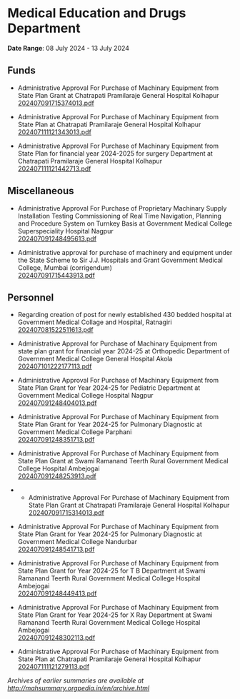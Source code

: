 # Medical Education and Drugs Department

**Date Range**: 08 July 2024 - 13 July 2024


## Funds
- Administrative Approval For Purchase of Machinary  Equipment from State Plan Grant at Chatrapati Pramilaraje General Hospital Kolhapur\
  [202407091715374013.pdf](https://gr.maharashtra.gov.in/Site/Upload/Government%20Resolutions/English/202407091715374013.pdf)

- Administrative Approval For Purchase of Machinary  Equipment from State Plan at Chatrapati Pramilaraje General Hospital Kolhapur\
  [202407111121343013.pdf](https://gr.maharashtra.gov.in/Site/Upload/Government%20Resolutions/English/202407111121343013.pdf)

- Administrative Approval For Purchase of Machinary  Equipment from State Plan for financial year 2024-2025 for surgery Department at Chatrapati Pramilaraje General Hospital Kolhapur\
  [202407111121442713.pdf](https://gr.maharashtra.gov.in/Site/Upload/Government%20Resolutions/English/202407111121442713.pdf)

## Miscellaneous
- Administrative Approval For Purchase of Proprietary Machinary   Supply Installation Testing  Commissioning of Real  Time Navigation, Planning and Procedure System  on Turnkey Basis at Government Medical College  Superspeciality Hospital  Nagpur\
  [202407091248495613.pdf](https://gr.maharashtra.gov.in/Site/Upload/Government%20Resolutions/English/202407091248495613.pdf)

- Administrative approval for purchase of machinery and equipment under the State Scheme to Sir J.J. Hospitals and Grant Government Medical College, Mumbai (corrigendum)\
  [202407091715443913.pdf](https://gr.maharashtra.gov.in/Site/Upload/Government%20Resolutions/English/202407091715443913.pdf)

## Personnel
- Regarding creation of post for newly established 430 bedded hospital at Government Medical Collage and Hospital, Ratnagiri\
  [202407081522511613.pdf](https://gr.maharashtra.gov.in/Site/Upload/Government%20Resolutions/English/202407081522511613.pdf)

- Administrative  Approval  for Purchase of Machinary  Equipment from state plan grant for financial year 2024-25 at Orthopedic Department of Government Medical College  General Hospital Akola\
  [202407101222177113.pdf](https://gr.maharashtra.gov.in/Site/Upload/Government%20Resolutions/English/202407101222177113.pdf)

- Administrative Approval For Purchase of Machinary  Equipment from State Plan Grant for Year 2024-25 for Pediatric Department  at Government Medical College  Hospital Nagpur\
  [202407091248404013.pdf](https://gr.maharashtra.gov.in/Site/Upload/Government%20Resolutions/English/202407091248404013.pdf)

- Administrative Approval For Purchase of Machinary  Equipment from State Plan Grant for Year 2024-25 for Pulmonary Diagnostic at Government Medical College Parphani\
  [202407091248351713.pdf](https://gr.maharashtra.gov.in/Site/Upload/Government%20Resolutions/English/202407091248351713.pdf)

- Administrative Approval For Purchase of Machinary  Equipment from State Plan Grant  at Swami Ramanand Teerth Rural Government Medical College  Hospital Ambejogai\
  [202407091248253913.pdf](https://gr.maharashtra.gov.in/Site/Upload/Government%20Resolutions/English/202407091248253913.pdf)

- - Administrative Approval For Purchase of Machinary  Equipment from State Plan Grant at Chatrapati Pramilaraje General Hospital Kolhapur\
  [202407091715314013.pdf](https://gr.maharashtra.gov.in/Site/Upload/Government%20Resolutions/English/202407091715314013.pdf)

- Administrative Approval For Purchase of Machinary  Equipment from State Plan Grant for Year 2024-25 for Pulmonary Diagnostic at Government Medical College Nandurbar\
  [202407091248541713.pdf](https://gr.maharashtra.gov.in/Site/Upload/Government%20Resolutions/English/202407091248541713.pdf)

- Administrative Approval For Purchase of Machinary  Equipment from State Plan Grant for Year 2024-25 for T B Department  at Swami Ramanand Teerth Rural Government Medical College  Hospital Ambejogai\
  [202407091248449413.pdf](https://gr.maharashtra.gov.in/Site/Upload/Government%20Resolutions/English/202407091248449413.pdf)

- Administrative Approval For Purchase of Machinary  Equipment from State Plan Grant for Year 2024-25 for X Ray Department  at Swami Ramanand Teerth Rural Government Medical College  Hospital Ambejogai\
  [202407091248302113.pdf](https://gr.maharashtra.gov.in/Site/Upload/Government%20Resolutions/English/202407091248302113.pdf)

- Administrative Approval For Purchase of Machinary  Equipment from State Plan at Chatrapati Pramilaraje General Hospital Kolhapur\
  [202407111121279113.pdf](https://gr.maharashtra.gov.in/Site/Upload/Government%20Resolutions/English/202407111121279113.pdf)


*Archives of earlier summaries are available at http://mahsummary.orgpedia.in/en/archive.html*